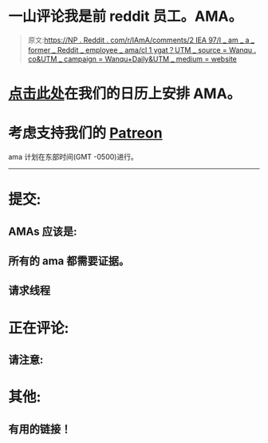 # 一山评论我是前 reddit 员工。AMA。

> 原文:[https://NP . Reddit . com/r/IAmA/comments/2 IEA 97/I _ am _ a _ former _ Reddit _ employee _ ama/cl 1 ygat？UTM _ source = Wanqu . co&UTM _ campaign = Wanqu+Daily&UTM _ medium = website](https://np.reddit.com/r/IAmA/comments/2iea97/i_am_a_former_reddit_employee_ama/cl1ygat?utm_source=wanqu.co&utm_campaign=Wanqu+Daily&utm_medium=website)

# [点击此处](https://askmeanythi.ng)在我们的日历上安排 AMA。

# 考虑支持我们的 [Patreon](https://goo.gl/9sGmDN)

ama 计划在东部时间(GMT -0500)进行。

* * *

# 提交:

## AMAs 应该是:

## 所有的 ama 都需要证据。

## 请求线程

# 正在评论:

## 请注意:

# 其他:

## 有用的链接！